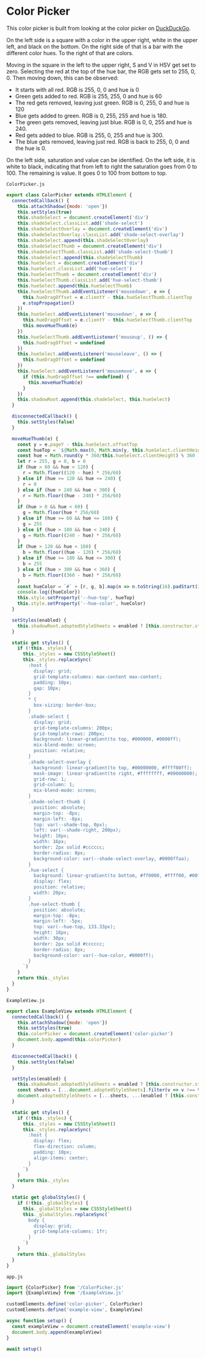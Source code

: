 # Color Picker

This color picker is built from looking at the color picker on [DuckDuckGo](https://duckduckgo.com/?q=hsv+to+rgb&ia=answer).

On the left side is a square with a color in the upper right, white in the upper left, and black on the bottom. On the right side of that is a bar with the different color hues. To the right of that are colors.

Moving in the square in the left to the upper right, S and V in HSV get set to zero. Selecting the red at the top of the hue bar, the RGB gets set to 255, 0, 0. Then moving down, this can be observed:

- It starts with all red. RGB is 255, 0, 0 and hue is 0
- Green gets added to red. RGB is 255, 255, 0 and hue is 60
- The red gets removed, leaving just green. RGB is 0, 255, 0 and hue is 120
- Blue gets added to green. RGB is 0, 255, 255 and hue is 180.
- The green gets removed, leaving just blue. RGB is 0, 0, 255 and hue is 240.
- Red gets added to blue. RGB is 255, 0, 255 and hue is 300.
- The blue gets removed, leaving just red. RGB is back to 255, 0, 0 and the hue is 0.

On the left side, saturation and value can be identified. On the left side, it is white to black, indicating that from left to right the saturation goes from 0 to 100. The remaining is value. It goes 0 to 100 from bottom to top.

`ColorPicker.js`

```js
export class ColorPicker extends HTMLElement {
  connectedCallback() {
    this.attachShadow({mode: 'open'})
    this.setStyles(true)
    this.shadeSelect = document.createElement('div')
    this.shadeSelect.classList.add('shade-select')
    this.shadeSelectOverlay = document.createElement('div')
    this.shadeSelectOverlay.classList.add('shade-select-overlay')
    this.shadeSelect.append(this.shadeSelectOverlay)
    this.shadeSelectThumb = document.createElement('div')
    this.shadeSelectThumb.classList.add('shade-select-thumb')
    this.shadeSelect.append(this.shadeSelectThumb)
    this.hueSelect = document.createElement('div')
    this.hueSelect.classList.add('hue-select')
    this.hueSelectThumb = document.createElement('div')
    this.hueSelectThumb.classList.add('hue-select-thumb')
    this.hueSelect.append(this.hueSelectThumb)
    this.hueSelectThumb.addEventListener('mousedown', e => {
      this.hueDragOffset = e.clientY - this.hueSelectThumb.clientTop
      e.stopPropagation()
    })
    this.hueSelect.addEventListener('mousedown', e => {
      this.hueDragOffset = e.clientY - this.hueSelectThumb.clientTop
      this.moveHueThumb(e)
    })
    this.hueSelectThumb.addEventListener('mouseup', () => {
      this.hueDragOffset = undefined
    })
    this.hueSelect.addEventListener('mouseleave', () => {
      this.hueDragOffset = undefined
    })
    this.hueSelect.addEventListener('mousemove', e => {
      if (this.hueDragOffset !== undefined) {
        this.moveHueThumb(e)
      }
    })
    this.shadowRoot.append(this.shadeSelect, this.hueSelect)
  }

  disconnectedCallback() {
    this.setStyles(false)
  }

  moveHueThumb(e) {
    const y = e.pageY - this.hueSelect.offsetTop
    const hueTop = `${Math.max(0, Math.min(y, this.hueSelect.clientHeight))}px`
    const hue = Math.round(y * 360/this.hueSelect.clientHeight) % 360
    let r = 255, g = 0, b = 0
    if (hue > 60 && hue < 120) {
      r = Math.floor((120 - hue) * 256/60)
    } else if (hue >= 120 && hue <= 240) {
      r = 0
    } else if (hue > 240 && hue < 300) {
      r = Math.floor((hue - 240) * 256/60)
    }
    if (hue > 0 && hue < 60) {
      g = Math.floor(hue * 256/60)
    } else if (hue >= 60 && hue <= 180) {
      g = 255
    } else if (hue > 180 && hue < 240) {
      g = Math.floor((240 - hue) * 256/60)
    }
    if (hue > 120 && hue < 180) {
      b = Math.floor((hue - 120) * 256/60)
    } else if (hue >= 180 && hue <= 300) {
      b = 255
    } else if (hue > 300 && hue < 360) {
      b = Math.floor((360 - hue) * 256/60)
    }
    const hueColor = `#` + [r, g, b].map(n => n.toString(16).padStart(2, '0')).join('')
    console.log({hueColor})
    this.style.setProperty('--hue-top', hueTop)
    this.style.setProperty('--hue-color', hueColor)
  }

  setStyles(enabled) {
    this.shadowRoot.adoptedStyleSheets = enabled ? [this.constructor.styles] : []
  }

  static get styles() {
    if (!this._styles) {
      this._styles = new CSSStyleSheet()
      this._styles.replaceSync(`
        :host {
          display: grid;
          grid-template-columns: max-content max-content;
          padding: 10px;
          gap: 10px;
        }
        * {
          box-sizing: border-box;
        }
        .shade-select {
          display: grid;
          grid-template-columns: 200px;
          grid-template-rows: 200px;
          background: linear-gradient(to top, #000000, #0000ff);
          mix-blend-mode: screen;
          position: relative;
        }
        .shade-select-overlay {
          background: linear-gradient(to top, #00000000, #ffff00ff);
          mask-image: linear-gradient(to right, #ffffffff, #00000000);
          grid-row: 1;
          grid-column: 1;
          mix-blend-mode: screen;
        }
        .shade-select-thumb {
          position: absolute;
          margin-top: -8px;
          margin-left: -8px;
          top: var(--shade-top, 0px);
          left: var(--shade-right, 200px);
          height: 16px;
          width: 16px;
          border: 2px solid #cccccc;
          border-radius: 8px;
          background-color: var(--shade-select-overlay, #0000ffaa);
        }
        .hue-select {
          background: linear-gradient(to bottom, #ff0000, #ffff00, #00ff00, #00ffff, #0000ff, #ff00ff, #ff0000);
          display: flex;
          position: relative;
          width: 20px;
        }
        .hue-select-thumb {
          position: absolute;
          margin-top: -8px;
          margin-left: -5px;
          top: var(--hue-top, 133.33px);
          height: 16px;
          width: 30px;
          border: 2px solid #cccccc;
          border-radius: 8px;
          background-color: var(--hue-color, #0000ff);
        }
      `)
    }
    return this._styles
  }
}
```

`ExampleView.js`

```js
export class ExampleView extends HTMLElement {
  connectedCallback() {
    this.attachShadow({mode: 'open'})
    this.setStyles(true)
    this.colorPicker = document.createElement('color-picker')
    document.body.append(this.colorPicker)
  }

  disconnectedCallback() {
    this.setStyles(false)
  }

  setStyles(enabled) {
    this.shadowRoot.adoptedStyleSheets = enabled ? [this.constructor.styles] : []
    const sheets = [...document.adoptedStyleSheets].filter(v => v !== this.constructor.globalStyles)
    document.adoptedStyleSheets = [...sheets, ...(enabled ? [this.constructor.globalStyles] : [])]
  }

  static get styles() {
    if (!this._styles) {
      this._styles = new CSSStyleSheet()
      this._styles.replaceSync(`
        :host {
          display: flex;
          flex-direction: column;
          padding: 10px;
          align-items: center;
        }
      `)
    }
    return this._styles
  }

  static get globalStyles() {
    if (!this._globalStyles) {
      this._globalStyles = new CSSStyleSheet()
      this._globalStyles.replaceSync(`
        body {
          display: grid;
          grid-template-columns: 1fr;
        }
      `)
    }
    return this._globalStyles
  }
}
```

`app.js`

```js
import {ColorPicker} from '/ColorPicker.js'
import {ExampleView} from '/ExampleView.js'

customElements.define('color-picker', ColorPicker)
customElements.define('example-view', ExampleView)

async function setup() {
  const exampleView = document.createElement('example-view')
  document.body.append(exampleView)
}

await setup()
```
